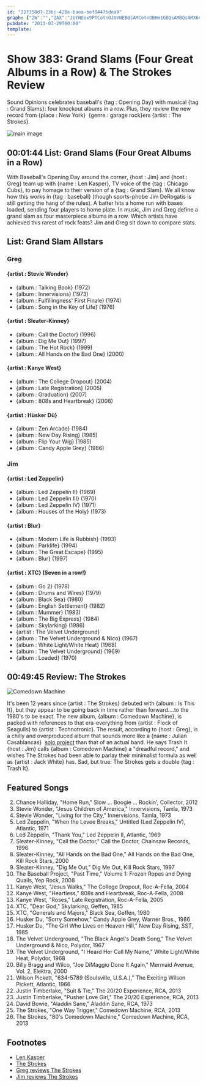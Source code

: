 ```yaml
---
id: "22f358d7-23bc-428e-baea-bef8447bdea9"
graph: {"2W":"","2AX":"JUYNEox9PTCotnOJUYNEBQsAMCotnOBHm1GBQsAMBQsAMX6cfd"}
pubdate: "2013-03-29T00:00"
template: 
---
```






# Show 383: Grand Slams (Four Great Albums in a Row) & The Strokes Review

Sound Opinions celebrates baseball's {tag : Opening Day} with musical {tag : Grand Slams}: four knockout albums in a row. Plus, they review the new record from {place : New York}  {genre : garage rock}ers {artist : The Strokes}.

![main image](https://static.soundopinions.org/images/2013/grandslams.jpg)



## 00:01:44 List: Grand Slams (Four Great Albums in a Row)

With Baseball's Opening Day around the corner, {host : Jim} and {host : Greg} team up with {name : Len Kasper}, TV voice of the {tag : Chicago Cubs}, to pay homage to their version of a {tag : Grand Slam}. We all know how this works in {tag : baseball} (though sports-phobe Jim DeRogatis is still getting the hang of the rules). A batter hits a home run with bases loaded, sending four players to home plate. In music, Jim and Greg define a grand slam as four masterpiece albums in a row. Which artists have achieved this rarest of rock feats? Jim and Greg sit down to compare stats.



## List: Grand Slam Allstars


### Greg

#### {artist : Stevie Wonder}

- {album : Talking Book} (1972)
- {album : Innervisions} (1973)
- {album : Fulfillingness' First Finale} (1974)
- {album : Song in the Key of Life} (1976)

#### {artist : Sleater-Kinney}

- {album : Call the Doctor} (1996)
- {album : Dig Me Out} (1997)
- {album : The Hot Rock} (1999)
- {album : All Hands on the Bad One} (2000)

#### {artist : Kanye West}

- {album : The College Dropout} (2004)
- {album : Late Registration} (2005)
- {album : Graduation} (2007)
- {album : 808s and Heartbreak} (2008)

#### {artist : Hüsker Dü}

- {album : Zen Arcade} (1984)
- {album : New Day Rising} (1985)
- {album : Flip Your Wig} (1985)
- {album : Candy Apple Grey} (1986)


### Jim

#### {artist : Led Zeppelin}

- {album : Led Zeppelin II} (1969)
- {album : Led Zeppelin III} (1970)
- {album : Led Zeppelin IV} (1971)
- {album : Houses of the Holy} (1973)

#### {artist : Blur}

- {album : Modern Life is Rubbish} (1993)
- {album : Parklife} (1994)
- {album : The Great Escape} (1995)
- {album : Blur} (1997)

#### {artist : XTC} (Seven in a row!)

- {album : Go 2} (1978)
- {album : Drums and Wires} (1979)
- {album : Black Sea} (1980)
- {album : English Settlement} (1982)
- {album : Mummer} (1983)
- {album : The Big Express} (1984)
- {album : Skylarking} (1986)
- {artist : The Velvet Underground}
- {album : The Velvet Underground & Nico} (1967)
- {album : White Light/White Heat} (1968)
- {album : The Velvet Underground} (1969)
- {album : Loaded} (1970)



## 00:49:45 Review: The Strokes

![Comedown Machine](https://static.soundopinions.org/assets/383/2AX0.jpg)

It's been 12 years since {artist : The Strokes} debuted with {album : Is This It}, but they appear to be going back in time rather than forward....to the 1980's to be exact. The new album, {album : Comedown Machine}, is packed with references to that era-everything from {artist : Flock of Seagulls} to {artist : Technotronic}. The result, according to {host : Greg}, is a chilly and overproduced album that sounds more like a {name : Julian Casablancas}  [solo project](209/review/thestrokes) than that of an actual band. He says Trash It. {host : Jim} calls {album : Comedown Machine} a "dreadful record," and wishes The Strokes had been able to parlay their minimalist formula as well as {artist : Jack White} has. Sad, but true: The Strokes gets a double {tag : Trash It}.



## Featured Songs

2. Chance Halliday, "Home Run," Slow ... Boogie ... Rockin', Collector, 2012
3. Stevie Wonder, "Jesus Children of America," Innervisions, Tamla, 1973
4. Stevie Wonder, "Living for the City," Innervisions, Tamla, 1973
5. Led Zeppelin, "When the Levee Breaks," Untitled (Led Zeppelin IV), Atlantic, 1971
6. Led Zeppelin, "Thank You," Led Zeppelin II, Atlantic, 1969
7. Sleater-Kinney, "Call the Doctor," Call the Doctor, Chainsaw Records, 1996
8. Sleater-Kinney, "All Hands on the Bad One," All Hands on the Bad One, Kill Rock Stars, 2000
9. Sleater-Kinney, "Dig Me Out," Dig Me Out, Kill Rock Stars, 1997
10. The Baseball Project, "Past Time," Volume 1: Frozen Ropes and Dying Quails, Yep Rock, 2008
11. Kanye West, "Jesus Walks," The College Dropout, Roc-A-Fella, 2004
12. Kanye West, "Heartless," 808s and Heartbreak, Roc-A-Fella, 2008
13. Kanye West, "Roses," Late Registration, Roc-A-Fella, 2005
14. XTC, "Dear God," Skylarking, Geffen, 1985
15. XTC, "Generals and Majors," Black Sea, Geffen, 1980
16. Husker Du, "Sorry Somehow," Candy Apple Grey, Warner Bros., 1986
17. Husker Du, "The Girl Who Lives on Heaven Hill," New Day Rising, SST, 1985
18. The Velvet Underground, "The Black Angel's Death Song," The Velvet Underground & Nico, Polydor, 1967
19. The Velvet Underground, "I Heard Her Call My Name," White Light/White Heat, Polydor, 1968
20. Billy Bragg and Wilco, "Joe DiMaggio Done It Again," Mermaid Avenue, Vol. 2, Elektra, 2000
21. Wilson Pickett, "634-5789 (Soulsville, U.S.A.)," The Exciting Wilson Pickett, Atlantic, 1966
22. Justin Timberlake, "Suit & Tie," The 20/20 Experience, RCA, 2013
23. Justin Timberlake, "Pusher Love Girl," The 20/20 Experience, RCA, 2013
24. David Bowie, "Aladdin Sane," Aladdin Sane, RCA, 1973
25. The Strokes, "One Way Trigger," Comedown Machine, RCA, 2013
26. The Strokes, "80's Comedown Machine," Comedown Machine, RCA, 2013



## Footnotes

- [Len Kasper](http://chicago.cubs.mlb.com/team/broadcasters.jsp?c_id=chc)
- [The Strokes](http://www.thestrokes.com/us/home)
- [Greg reviews The Strokes](http://articles.chicagotribune.com/2013-03-25/entertainment/chi-strokes-comedown-machine-review-20130325_1_comedown-machine-album-review-strokes)
- [Jim reviews The Strokes](http://www.wbez.org/blogs/jim-derogatis/2013-04/turkey-shoot-strokes-justin-timberlake-david-bowie-and-nick-cave-106476)